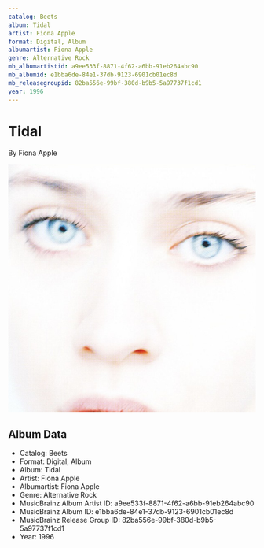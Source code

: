 ```yaml
---
catalog: Beets
album: Tidal
artist: Fiona Apple
format: Digital, Album
albumartist: Fiona Apple
genre: Alternative Rock
mb_albumartistid: a9ee533f-8871-4f62-a6bb-91eb264abc90
mb_albumid: e1bba6de-84e1-37db-9123-6901cb01ec8d
mb_releasegroupid: 82ba556e-99bf-380d-b9b5-5a97737f1cd1
year: 1996
---
```


# Tidal

By Fiona Apple

![](../../assets/beetscovers/Fiona_Apple-Tidal.jpg)

## Album Data

- Catalog: Beets
- Format: Digital, Album
- Album: Tidal
- Artist: Fiona Apple
- Albumartist: Fiona Apple
- Genre: Alternative Rock
- MusicBrainz Album Artist ID: a9ee533f-8871-4f62-a6bb-91eb264abc90
- MusicBrainz Album ID: e1bba6de-84e1-37db-9123-6901cb01ec8d
- MusicBrainz Release Group ID: 82ba556e-99bf-380d-b9b5-5a97737f1cd1
- Year: 1996


